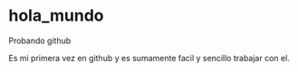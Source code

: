 # hola_mundo
Probando github

Es mi primera vez en github y es sumamente facil y sencillo trabajar con el.
